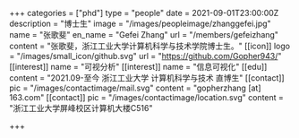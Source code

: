 +++
categories = ["phd"]
type = "people"
date = 2021-09-01T23:00:00Z
description = "博士生"
image = "/images/peopleimage/zhanggefei.jpg"
name = "张歌斐"
en_name = "Gefei Zhang"
url = "/members/gefeizhang"
content = "张歌斐，浙江工业大学计算机科学与技术学院博士生。"
[[icon]]
logo = "/images/small_icon/github.svg"
url = "https://github.com/Gopher943/"
[[interest]]
name = "可视分析"
[[interest]]
name = "信息可视化"
[[edu]]
content = "2021.09-至今 浙江工业大学 计算机科学与技术 直博生"
[[contact]]
pic = "/images/contactimage/mail.svg"
content = "gopherzhang [at] 163.com"
[[contact]]
pic = "/images/contactimage/location.svg"
content = "浙江工业大学屏峰校区计算机大楼C516"

+++